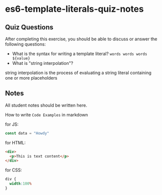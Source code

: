 # es6-template-literals-quiz-notes

## Quiz Questions

After completing this exercise, you should be able to discuss or answer the following questions:

- What is the syntax for writing a template literal?
`words words words ${value}`
- What is "string interpolation"?

string interpolation is the process of evaluating a string literal containing one or more placeholders
## Notes

All student notes should be written here.


How to write `Code Examples` in markdown

for JS:
```javascript
const data = "Howdy"
```

for HTML:
```html
<div>
  <p>This is text content</p>
</div>
```

for CSS:
```css
div {
  width:100%
}
```

